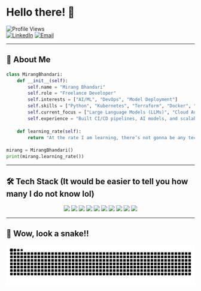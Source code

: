 # Hello there! 👋

![Profile Views](https://komarev.com/ghpvc/?username=Bloodwingv2&label=Profile+Views&color=blue&style=flat)  
[![LinkedIn](https://img.shields.io/badge/LinkedIn-Mirang_Bhandari-0077B5?style=flat&logo=linkedin)](https://www.linkedin.com/in/mirangbhandari/)
[![Email](https://img.shields.io/badge/Gmail-bhandariumesh81@gmail.com-D14836?style=flat&logo=gmail)](mailto:bhandariumesh81@gmail.com)

---

## 🚀 About Me  
```python
class MirangBhandari:
    def __init__(self):
        self.name = "Mirang Bhandari"
        self.role = "Freelance Developer"
        self.interests = ["AI/ML", "DevOps", "Model Deployment"]
        self.skills = ["Python", "Kubernetes", "Terraform", "Docker", "Jenkins"]
        self.current_focus = ["Large Language Models (LLMs)", "Cloud Automation"]
        self.experience = "Built CI/CD pipelines, AI models, and scalable cloud architectures."
        
    def learning_rate(self):
        return "At the rate I am learning, there’s not gonna be any tech stack left to learn! LOL"

mirang = MirangBhandari()
print(mirang.learning_rate())
```
---

## 🛠️ Tech Stack  (It would be easier to tell you how many I do not know lol)

<p align="center">
  <img src="https://img.shields.io/badge/Python-3776AB?style=for-the-badge&logo=python&logoColor=white">
  <img src="https://img.shields.io/badge/Groovy-4298B8?style=for-the-badge&logo=apachegroovy&logoColor=white">
  <img src="https://img.shields.io/badge/Jenkins-D24939?style=for-the-badge&logo=jenkins&logoColor=white">
  <img src="https://img.shields.io/badge/Streamlit-FF4B4B?style=for-the-badge&logo=streamlit&logoColor=white">
  <img src="https://img.shields.io/badge/Machine%20Learning-007ACC?style=for-the-badge&logo=tensorflow&logoColor=white">
  <img src="https://img.shields.io/badge/Deep%20Learning-FF6F00?style=for-the-badge&logo=pytorch&logoColor=white">
  <img src="https://img.shields.io/badge/Terraform-7B42BC?style=for-the-badge&logo=terraform&logoColor=white">
  <img src="https://img.shields.io/badge/Docker-2496ED?style=for-the-badge&logo=docker&logoColor=white">
  <img src="https://img.shields.io/badge/Kubernetes-326CE5?style=for-the-badge&logo=kubernetes&logoColor=white">
  <img src="https://img.shields.io/badge/AWS-232F3E?style=for-the-badge&logo=amazonaws&logoColor=white">
</p>

---

 ## 🐍 Wow, look a snake!!  
<p align="center">
  <img src="https://github.com/Bloodwingv2/Bloodwingv2/blob/output/snake.svg">
</p>
